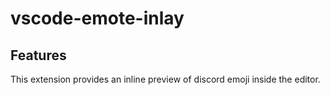 # vscode-emote-inlay

## Features

This extension provides an inline preview of discord emoji inside the editor.
